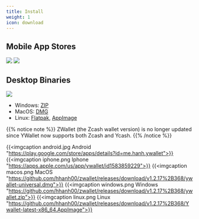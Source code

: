 ```yaml
---
title: Install
weight: 1
icon: download
---
```


## Mobile App Stores

<a href="https://play.google.com/store/apps/details?id=me.hanh.ywallet"><img class="download-badge" src="../google-store-badge.svg"></a>
<a href="https://apps.apple.com/us/app/ywallet/id1583859229"><img class="download-badge" src="../apple-store-badge.svg"></a>

## Desktop Binaries
<a href="https://www.microsoft.com/en-us/p/ywallet/9pjz924hs2s6"><img class="download-badge" src="../microsoft-store-badge.svg"></a>
- Windows: [ZIP](https://github.com/hhanh00/zwallet/releases/download/v1.2.17%2B368/ywallet.zip)
- MacOS: [DMG](https://github.com/hhanh00/zwallet/releases/download/v1.2.17%2B368/ywallet-universal.dmg)
- Linux: [Flatpak](https://github.com/hhanh00/zwallet/releases/download/v1.2.17%2B368/ywallet.flatpak),
[AppImage](https://github.com/hhanh00/zwallet/releases/download/v1.2.17%2B368/Ywallet-latest-x86_64.AppImage)

{{% notice note %}}
ZWallet (the Zcash wallet version) is no longer updated since YWallet now supports both Zcash and Ycash. 
{{% /notice %}} 

{{<imgcaption android.jpg Android "https://play.google.com/store/apps/details?id=me.hanh.ywallet">}}
{{<imgcaption iphone.png Iphone "https://apps.apple.com/us/app/ywallet/id1583859229">}}
{{<imgcaption macos.png MacOS "https://github.com/hhanh00/zwallet/releases/download/v1.2.17%2B368/ywallet-universal.dmg">}}
{{<imgcaption windows.png Windows "https://github.com/hhanh00/zwallet/releases/download/v1.2.17%2B368/ywallet.zip">}}
{{<imgcaption linux.png Linux "https://github.com/hhanh00/zwallet/releases/download/v1.2.17%2B368/Ywallet-latest-x86_64.AppImage">}}

